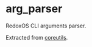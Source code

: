 # arg_parser

RedoxOS CLI arguments parser.

Extracted from [coreutils](https://github.com/redox-os/coreutils).
